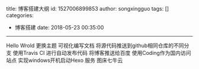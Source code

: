 title: 博客搭建大纲
id: 1527006899853
author: songxingguo
tags: []
categories:
  - 博客搭建
date: 2018-05-23 00:35:00
---
Hello Wrold
   更换主题
   可视化编写文档
   将源代码推送到github相同仓库的不同分支
   使用Travis CI 进行自动发布代码
   将博客推送给百度
   使用Coding作为国内访问站点
   实现windows开机启动Hexo 服务
   图床七牛云